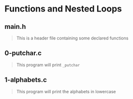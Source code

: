 # Functions and Nested Loops 

## main.h 
> This is a header file containing some declared functions 

## 0-putchar.c
> This program will print `_putchar` 

## 1-alphabets.c 
> This program will print the alphabets in lowercase
